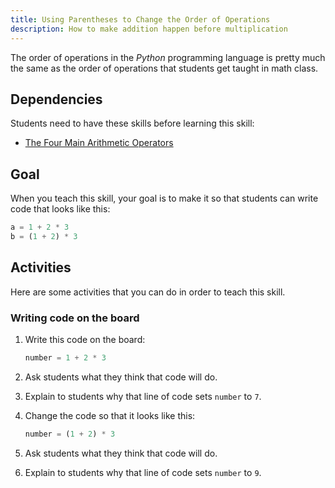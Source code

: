 ```yaml
---
title: Using Parentheses to Change the Order of Operations
description: How to make addition happen before multiplication
---
```


The order of operations in the _Python_ programming language is pretty much the same as the order of operations that students get taught in math class.

## Dependencies

Students need to have these skills before learning this skill:

- [The Four Main Arithmetic Operators](four-main-arithmetic-operators)

## Goal

When you teach this skill, your goal is to make it so that students can write code that looks like this:

```python
a = 1 + 2 * 3
b = (1 + 2) * 3
```

## Activities

Here are some activities that you can do in order to teach this skill.

### Writing code on the board

1. Write this code on the board:

    ```python
    number = 1 + 2 * 3
    ```

2. Ask students what they think that code will do.

3. Explain to students why that line of code sets `number` to `7`.

4. Change the code so that it looks like this:

    ```python
    number = (1 + 2) * 3
    ```

5. Ask students what they think that code will do.

6. Explain to students why that line of code sets `number` to `9`.
